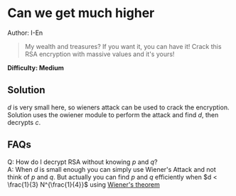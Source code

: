 # Can we get much higher

Author: I-En

> My wealth and treasures? If you want it, you can have it! Crack this RSA encryption with massive values and it's yours!

**Difficulty: Medium**

## Solution
$d$ is very small here, so wieners attack can be used to crack the encryption. Solution uses the owiener module to perform the attack and find $d$, then decrypts $c$.

## FAQs
Q: How do I decrypt RSA without knowing $p$ and $q$?  
A: When $d$ is small enough you can simply use Wiener's Attack and not think of $p$ and $q$. But actually you can find $p$ and $q$ efficiently when $d < \frac{1}{3} N^{\frac{1}{4}}$ using [Wiener's theorem](https://en.wikipedia.org/wiki/Wiener%27s_attack)